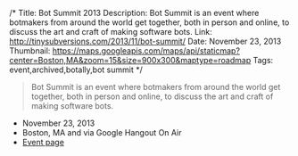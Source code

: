 /*
Title: Bot Summit 2013
Description: Bot Summit is an event where botmakers from around the world get together, both in person and online, to discuss the art and craft of making software bots. 
Link: http://tinysubversions.com/2013/11/bot-summit/
Date: November 23, 2013
Thumbnail: https://maps.googleapis.com/maps/api/staticmap?center=Boston,MA&zoom=15&size=900x300&maptype=roadmap
Tags: event,archived,botally,bot summit
*/

> Bot Summit is an event where botmakers from around the world get together, both in person and online, to discuss the art and craft of making software bots.


- November 23, 2013
- Boston, MA and via Google Hangout On Air
- [Event page](http://tinysubversions.com/2013/11/bot-summit/)
